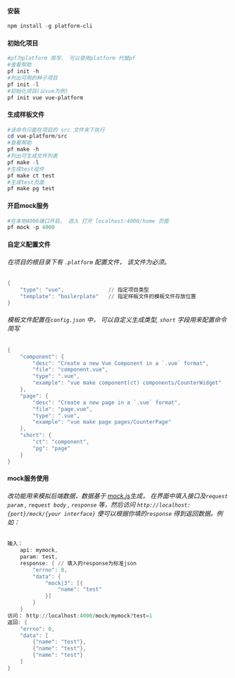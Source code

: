 #### 安装
``` powershell
npm install -g platform-cli
```

#### 初始化项目
``` powershell
#pf为platform 简写， 可以使用platform 代替pf
#查看帮助
pf init -h
#列出可用的种子项目
pf init -l
#初始化项目(以vue为例)
pf init vue vue-platform 
```

#### 生成样板文件

``` powershell
#该命令只能在项目的 src 文件夹下执行
cd vue-platform/src 
#查看帮助
pf make -h
#列出可生成文件列表
pf make -l
#生成test组件
pf make ct test
#生成test页面
pf make pg test
```

#### 开启mock服务
``` powershell
#在本地4000端口开启， 进入 打开 localhost:4000/home 页面
pf mock -p 4000
```

#### 自定义配置文件
###### 在项目的根目录下有 `.platform` 配置文件， 该文件为必须。
``` powershell
{
	"type": "vue",              // 指定项目类型
	"template": "boilerplate"   // 指定样板文件的模板文件存放位置
}
```
###### 模板文件配置在`config.json` 中， 可以自定义生成类型,  `short` 字段用来配置命令简写
``` powershell
{
	"component": {
		"desc": "Create a new Vue Component in a `.vue` format",
		"file": "component.vue",
		"type": ".vue",
		"example": "vue make component(ct) components/CounterWidget"
	},
	"page": {
		"desc": "Create a new page in a `.vue` format",
		"file": "page.vue",
		"type": ".vue",
		"example": "vue make page pages/CounterPage"
	},
	"short": {
		"ct": "component",
		"pg": "page"
	}
}
```
#### mock服务使用
###### 改功能用来模拟后端数据，数据基于 [mock.js](http://mockjs.com/examples.html)生成， 在界面中填入接口及`request param` , `request body` , `response` 等，然后访问 `http://localhost:{port}/mock/{your interface}` 便可以根据你填的`response` 得到返回数据。例如：
``` powershell
输入：
	api: mymock,
	param: test,
	response: { // 填入的response为标准json
		"errno": 0,
		"data": {
			"mock|3": [{
				"name": "test"
			}]
		}
	}
访问： http://localhost:4000/mock/mymock?test=1
返回: {
	"errno": 0,
	"data": [
		{"name": "test"},
		{"name": "test"},
		{"name": "test"}
	]
}
```


